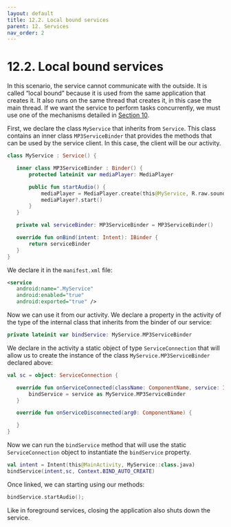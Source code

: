 ```yaml
---
layout: default
title: 12.2. Local bound services
parent: 12. Services
nav_order: 2
---
```


# 12.2. Local bound services

In this scenario, the service cannot communicate with the outside. It is called “local bound” because it is used from the same application that creates it. It also runs on the same thread that creates it, in this case the main thread. If we want the service to perform tasks concurrently, we must use one of the mechanisms detailed in [Section 10](/contents/10/).

First, we declare the class `MyService` that inherits from `Service`. This class contains an inner class `MP3ServiceBinder` that provides the methods that can be used by the service client. In this case, the client will be our activity.

```kotlin
class MyService : Service() {

   inner class MP3ServiceBinder : Binder() {
       protected lateinit var mediaPlayer: MediaPlayer

       public fun startAudio() {
           mediaPlayer = MediaPlayer.create(this@MyService, R.raw.sound1)
           mediaPlayer?.start()
       }
   }

   private val serviceBinder: MP3ServiceBinder = MP3ServiceBinder()

   override fun onBind(intent: Intent): IBinder {
       return serviceBinder
   }
}
```

We declare it in the `manifest.xml` file:

```xml
<service
   android:name=".MyService"
   android:enabled="true"
   android:exported="true" />
```

Now we can use it from our activity. We declare a property in the activity of the type of the internal class that inherits from the binder of our service:

```kotlin
private lateinit var bindService: MyService.MP3ServiceBinder
```

We declare in the activity a static object of type `ServiceConnection` that will allow us to create the instance of the class `MyService.MP3ServiceBinder` declared above:

```kotlin
val sc = object: ServiceConnection {

   override fun onServiceConnected(className: ComponentName, service: IBinder) {
       bindService = service as MyService.MP3ServiceBinder
   }

   override fun onServiceDisconnected(arg0: ComponentName) {

   }
}
```

Now we can run the `bindService` method that will use the static `ServiceConnection` object to instantiate the `bindService` property.

```kotlin
val intent = Intent(this@MainActivity, MyService::class.java)
bindService(intent,sc, Context.BIND_AUTO_CREATE)
```

Once linked, we can starting using our methods:

```kotlin
bindService.startAudio();
```

Like in foreground services, closing the application also shuts down the service.


